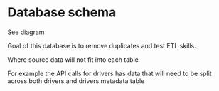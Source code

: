 # Database schema
See diagram 

Goal of this database is to remove duplicates and test ETL skills.

Where source data will not fit into each table

For example the API calls for drivers has data that will need to be split across both drivers and drivers metadata table



